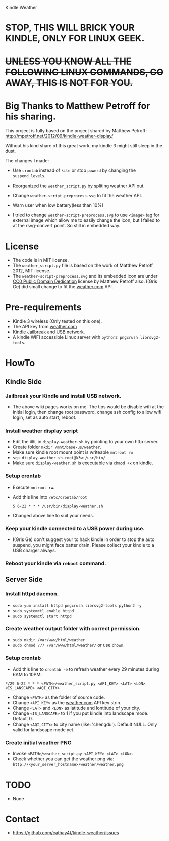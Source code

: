 Kindle Weather

# STOP, THIS WILL BRICK YOUR KINDLE, ONLY FOR LINUX GEEK.
# ~~UNLESS YOU KNOW ALL THE FOLLOWING LINUX COMMANDS, GO AWAY, THIS IS NOT FOR YOU.~~

# Big Thanks to Matthew Petroff for his sharing.

This project is fully based on the project shared by Matthew Petroff:
http://mpetroff.net/2012/09/kindle-weather-display/

Without his kind share of this great work, my kindle 3 might still sleep in the
dust.

The changes I made:
 * Use `crontab` instead of `kite` or stop `powerd` by changing the
   `suspend_levels`.

 * Reorganized the `weather_script.py` by spliting weather API out.

 * Change `weather-script-preprocess.svg` to fit the weather API.

 * Warn user when low battery(less than 10%)

 * I tried to change `weather-script-preprocess.svg` to use `<image>` tag
   for external image which allow me to easily change the icon, but I failed to
   at the rsvg-convert point. So still in embedded way.

# License

* The code is in MIT license.
* The `weather_script.py` file is based on the work of Matthew Petroff 2012, MIT
  license.
* The `weather-script-preprocess.svg` and its embedded icon are under
  [CC0 Public Domain Dedication][4] license by Matthew Petroff also. I(Gris Ge)
  did small change to fit the [weather.com][1] API.

# Pre-requirements

 * Kindle 3 wireless (Only tested on this one).
 * The API key from [weather.com][1]
 * [Kindle Jailbreak][2] and [USB network][3].
 * A kindle WIFI accessible Linux server with `python2 pngcrush librsvg2-tools`.

# HowTo
## Kindle Side

### Jailbreak your Kindle and install USB network.
 * The above wiki pages works on me. The tips would be disable wifi at the
   initial login, then change root password, change ssh config to allow wifi
   login, set as auto start, reboot.

### Install weather display script
 * Edit the `URL` in `display-weather.sh` by pointing to your own http server.
 * Create folder `mkdir /mnt/base-us/weather`.
 * Make sure kindle root mount point is writeable `mntroot rw`
 * `scp display-weather.sh root@k3w:/usr/bin/`
 * Make sure `display-weather.sh` is executable via `chmod +x` on kindle.

### Setup crontab
 * Execute `mntroot rw`.
 * Add this line into `/etc/crontab/root`

    ```
    5 6-22 * * * /usr/bin/display-weather.sh
    ```
 * Changed above line to suit your needs.

### Keep your kindle connected to a USB power during use.
 * I(Gris Ge) don't suggest your to hack kindle in order to stop the auto
   suspend, you might face batter drain. Please collect your kindle to a USB
   charger always.

### Reboot your kindle via `reboot` command.

## Server Side
### Install httpd daemon.
 * `sudo yum install httpd pngcrush librsvg2-tools python2 -y`
 * `sudo systemctl enable httpd`
 * `sudo systemctl start httpd`

### Create weather output folder with correct permission.
 * `sudo mkdir /var/www/html/weather`
 * `sudo chmod 777 /var/www/html/weather/` or use `chown`.

### Setup crontab
 * Add this line to `crontab -e` to refresh weather every 29 minutes during
   6AM to 10PM:
```
*/29 6-22 * * * <PATH>/weather_script.py <API_KEY> <LAT> <LON> <IS_LANSCAPE> <AQI_CITY>
```
 * Change `<PATH>` as the folder of source code.
 * Change `<API_KEY>` as the [weather.com][1] API key strin.
 * Change `<LAT>` and `<LON>` as latitude and lontitude of your city.
 * Change `<IS_LANSCAPE>` to 1 if you put kindle into landscape mode. Default 0.
 * Change `<AQI_CITY>` to city name (like: 'chengdu'). Default NULL. Only
   valid for landscape mode yet.

### Create initial weather PNG
 * Invoke `<PATH>/weather_script.py <API_KEY> <LAT> <LON>`.
 * Check whether you can get the weather png via:
    `http://<your_server_hostname>/weather/weather.png`

# TODO
 * None

# Contact
 * https://github.com/cathay4t/kindle-weather/issues

[1]: http://www.wunderground.com/weather/api/d/login.html
[2]: http://wiki.mobileread.com/wiki/Kindle_Hacks_Information
[3]: https://blitiri.com.ar/p/other/kindle/#usb-networking
[4]: http://creativecommons.org/publicdomain/zero/1.0/

